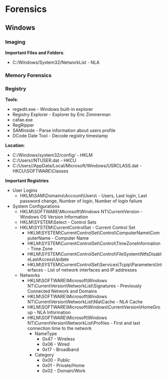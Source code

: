 # Forensics

## Windows

### Imaging

**Important Files and Folders**:
- C:/Windows/System32/NetworkList - NLA

### Memory Forensics

### Registry

**Tools**:
- regedit.exe - Windows built-in explorer
- Registry Explorer - Explorer by Eric Zimmerman
- cafae.exe
- RegRipper
- SAMInside - Parse information about users profile
- DCode Date Tool - Decode registry timestamp

**Location**:
- C:/Windows/system32/config/ - HKLM
- C:/Users/<Username>/NTUSER.dat - HKCU
- C:/Users/<Username>/AppData/Local/Microsoft/Windows/USRCLASS.dat - HKCU\SOFTWARE\Classes


**Important Registries**
- User Logins
  - HKLM\SAM\Domains\Account\Users\ - Users, Last login, Last password change, Number of login, Number of login failure
- System Configurations
  - HKLM\SOFTWARE\Microsoft\Windows NT\CurrentVersion - Windows OS Version Information
  - HKLM\SYSTEM\Select - Control Sets
  - HKLM\SYSTEM\CurrentControlSet - Current Control Set
    - HKLM\SYSTEM\CurrentControlSet\Control\ComputerName\ComputerName - Computer Name
    - HKLM\SYSTEM\CurrentControlSet\Control\TimeZoneInformation - Time Zone
    - HKLM\SYSTEM\CurrentControlSet\Control\FileSystem\NtfsDisableLastAccessUpdate
    - HKLM\SYSTEM\CurrentControlSet\Services\Tcpip\Parameters\Interfaces - List of network interfaces and IP addresses
  - Networks
    - HKLM\SOFTWARE\Microsoft\Windows NT\CurrentVersion\NetworkList\Signatures - Previously Connected Network and Domains
    - HKLM\SOFTWARE\Microsoft\Windows NT\CurrentVersion\NetworkList\Nla\Cache - NLA Cache
    - HKLM\SOFTWARE\Microsoft\Windows\CurrentVersion\HomeGroup - NLA Information
    - HKLM\SOFTWARE\Microsoft\Windows NT\CurrentVersion\NetworkList\Profiles - First and last connection time to the network
      - NameType
        - 0x47 - Wireless
        - 0x06 - Wired
        - 0x17 - Broadband
      - Category
        - 0x00 - Public
        - 0x01 - Private/Home 
        - 0x02 - Domain/Work
    
